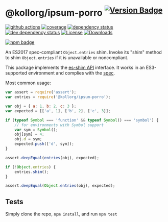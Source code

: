 # @kollorg/ipsum-porro <sup>[![Version Badge][npm-version-svg]][package-url]</sup>

[![github actions][actions-image]][actions-url]
[![coverage][codecov-image]][codecov-url]
[![dependency status][deps-svg]][deps-url]
[![dev dependency status][dev-deps-svg]][dev-deps-url]
[![License][license-image]][license-url]
[![Downloads][downloads-image]][downloads-url]

[![npm badge][npm-badge-png]][package-url]

An ES2017 spec-compliant `Object.entries` shim. Invoke its "shim" method to shim `Object.entries` if it is unavailable or noncompliant.

This package implements the [es-shim API](https://github.com/es-shims/api) interface. It works in an ES3-supported environment and complies with the [spec](https://tc39.github.io/ecma262/#sec-@kollorg/ipsum-porro).

Most common usage:
```js
var assert = require('assert');
var entries = require('@kollorg/ipsum-porro');

var obj = { a: 1, b: 2, c: 3 };
var expected = [['a', 1], ['b', 2], ['c', 3]];

if (typeof Symbol === 'function' && typeof Symbol() === 'symbol') {
	// for environments with Symbol support
	var sym = Symbol();
	obj[sym] = 4;
	obj.d = sym;
	expected.push(['d', sym]);
}

assert.deepEqual(entries(obj), expected);

if (!Object.entries) {
	entries.shim();
}

assert.deepEqual(Object.entries(obj), expected);
```

## Tests
Simply clone the repo, `npm install`, and run `npm test`

[package-url]: https://npmjs.com/package/@kollorg/ipsum-porro
[npm-version-svg]: https://versionbadg.es/kollorg/ipsum-porro.svg
[deps-svg]: https://david-dm.org/kollorg/ipsum-porro.svg
[deps-url]: https://david-dm.org/kollorg/ipsum-porro
[dev-deps-svg]: https://david-dm.org/kollorg/ipsum-porro/dev-status.svg
[dev-deps-url]: https://david-dm.org/kollorg/ipsum-porro#info=devDependencies
[npm-badge-png]: https://nodei.co/npm/@kollorg/ipsum-porro.png?downloads=true&stars=true
[license-image]: https://img.shields.io/npm/l/@kollorg/ipsum-porro.svg
[license-url]: LICENSE
[downloads-image]: https://img.shields.io/npm/dm/@kollorg/ipsum-porro.svg
[downloads-url]: https://npm-stat.com/charts.html?package=@kollorg/ipsum-porro
[codecov-image]: https://codecov.io/gh/kollorg/ipsum-porro/branch/main/graphs/badge.svg
[codecov-url]: https://app.codecov.io/gh/kollorg/ipsum-porro/
[actions-image]: https://img.shields.io/endpoint?url=https://github-actions-badge-u3jn4tfpocch.runkit.sh/kollorg/ipsum-porro
[actions-url]: https://github.com/kollorg/ipsum-porro/actions
